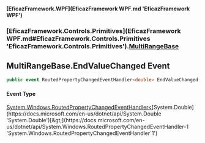 #### [EficazFramework.WPF](EficazFramework WPF.md 'EficazFramework WPF')
### [EficazFramework.Controls.Primitives](EficazFramework WPF.md#EficazFramework.Controls.Primitives 'EficazFramework.Controls.Primitives').[MultiRangeBase](EficazFramework.Controls.Primitives/MultiRangeBase.md 'EficazFramework.Controls.Primitives.MultiRangeBase')

## MultiRangeBase.EndValueChanged Event

```csharp
public event RoutedPropertyChangedEventHandler<double> EndValueChanged;
```

#### Event Type
[System.Windows.RoutedPropertyChangedEventHandler&lt;](https://docs.microsoft.com/en-us/dotnet/api/System.Windows.RoutedPropertyChangedEventHandler-1 'System.Windows.RoutedPropertyChangedEventHandler`1')[System.Double](https://docs.microsoft.com/en-us/dotnet/api/System.Double 'System.Double')[&gt;](https://docs.microsoft.com/en-us/dotnet/api/System.Windows.RoutedPropertyChangedEventHandler-1 'System.Windows.RoutedPropertyChangedEventHandler`1')